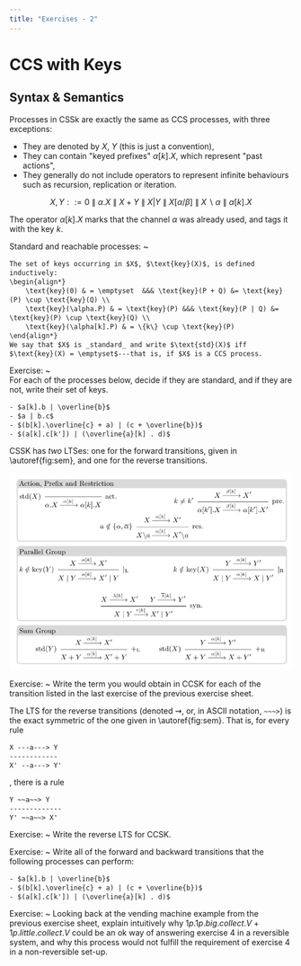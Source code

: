 ```yaml
---
title: "Exercises - 2"
---
```


# CCS with Keys

## Syntax & Semantics

Processes in CSSk are exactly the same as CCS processes, with three exceptions:

- They are denoted by $X$, $Y$ (this is just a convention),
- They can contain "keyed prefixes" $\alpha[k].X$, which represent "past actions",
- They generally do not include operators to represent infinite behaviours such as recursion, replication or iteration.

$$X, Y ::= 0 ~\|~ \alpha.X ~\|~ X + Y ~\|~ X | Y ~\|~ X[\alpha/\beta] ~\|~ X \backslash \alpha ~\|~ \alpha[k].X$$

The operator $\alpha[k].X$ marks that the channel $\alpha$ was already used, and tags it with the key $k$.

Standard and reachable processes:
~ 

	The set of keys occurring in $X$, $\text{key}(X)$, is defined inductively:
	\begin{align*}
		\text{key}(0) & = \emptyset  &&& \text{key}(P + Q) &= \text{key}(P) \cup \text{key}(Q) \\
		\text{key}(\alpha.P) & = \text{key}(P) &&& \text{key}(P | Q) &= \text{key}(P) \cup \text{key}(Q) \\
		\text{key}(\alpha[k].P) & = \{k\} \cup \text{key}(P) 
	\end{align*}
	We say that $X$ is _standard_ and write $\text{std}(X)$ iff $\text{key}(X) = \emptyset$---that is, if $X$ is a CCS process.

Exercise:
~  
    For each of the processes below, decide if they are standard, and if they are not, write their set of keys.
    
    - $a[k].b | \overline{b}$
    - $a | b.c$
    - $(b[k].\overline{c} + a) | (c + \overline{b})$
    - $(a[k].c[k']) | (\overline{a}[k] . d)$
	
CSSK has *two* LTSes: one for the forward transitions, given in \autoref{fig:sem}, and one for the reverse transitions.

![The semantics of CSSK \label{fig:sem}](img/semantics.png)

Exercise:
~  Write the term you would obtain in CCSK for each of the transition listed in the last exercise of the previous exercise sheet.

The LTS for the reverse transitions (denoted $\rightsquigarrow$, or, in ASCII notation, `~~~>`) is the exact symmetric of the one given in \autoref{fig:sem}. That is, for every rule

```
X ---a---> Y
------------
X' --a---> Y'
```

, there is  a rule

```
Y ~~a~~> Y
-------------
Y' ~~a~~> X'
```
Exercise:
~ 
    Write the reverse LTS for CCSK.


Exercise:
~ Write all of the forward and backward transitions that the following processes can perform:

    - $a[k].b | \overline{b}$
    - $(b[k].\overline{c} + a) | (c + \overline{b})$
    - $(a[k].c[k']) | (\overline{a}[k] . d)$
    
Exercise:
~ Looking back at the vending machine example from the previous exercise sheet, explain intuitively why $1p.1p.big.collect.V + 1p.little.collect.V$ could be an ok way of answering exercise 4 in a reversible system, and why this process would not fulfill the requirement of exercise 4 in a non-reversible set-up.
